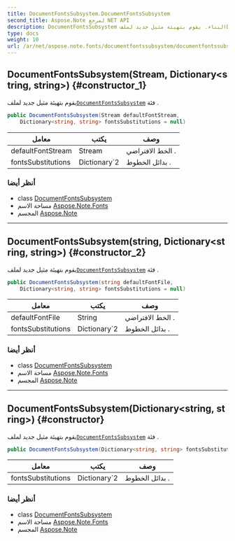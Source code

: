 ```yaml
---
title: DocumentFontsSubsystem.DocumentFontsSubsystem
second_title: Aspose.Note لمرجع NET API
description: DocumentFontsSubsystem البناء. يقوم بتهيئة مثيل جديد لملفDocumentFontsSubsystem فئة .
type: docs
weight: 10
url: /ar/net/aspose.note.fonts/documentfontssubsystem/documentfontssubsystem/
---
```

## DocumentFontsSubsystem(Stream, Dictionary&lt;string, string&gt;) {#constructor_1}

يقوم بتهيئة مثيل جديد لملف[`DocumentFontsSubsystem`](../) فئة .

```csharp
public DocumentFontsSubsystem(Stream defaultFontStream, 
    Dictionary<string, string> fontsSubstitutions = null)
```

| معامل | يكتب | وصف |
| --- | --- | --- |
| defaultFontStream | Stream | الخط الافتراضي . |
| fontsSubstitutions | Dictionary`2 | بدائل الخطوط . |

### أنظر أيضا

* class [DocumentFontsSubsystem](../)
* مساحة الاسم [Aspose.Note.Fonts](../../documentfontssubsystem/)
* المجسم [Aspose.Note](../../../)

---

## DocumentFontsSubsystem(string, Dictionary&lt;string, string&gt;) {#constructor_2}

يقوم بتهيئة مثيل جديد لملف[`DocumentFontsSubsystem`](../) فئة .

```csharp
public DocumentFontsSubsystem(string defaultFontFile, 
    Dictionary<string, string> fontsSubstitutions = null)
```

| معامل | يكتب | وصف |
| --- | --- | --- |
| defaultFontFile | String | الخط الافتراضي . |
| fontsSubstitutions | Dictionary`2 | بدائل الخطوط . |

### أنظر أيضا

* class [DocumentFontsSubsystem](../)
* مساحة الاسم [Aspose.Note.Fonts](../../documentfontssubsystem/)
* المجسم [Aspose.Note](../../../)

---

## DocumentFontsSubsystem(Dictionary&lt;string, string&gt;) {#constructor}

يقوم بتهيئة مثيل جديد لملف[`DocumentFontsSubsystem`](../) فئة .

```csharp
public DocumentFontsSubsystem(Dictionary<string, string> fontsSubstitutions = null)
```

| معامل | يكتب | وصف |
| --- | --- | --- |
| fontsSubstitutions | Dictionary`2 | بدائل الخطوط . |

### أنظر أيضا

* class [DocumentFontsSubsystem](../)
* مساحة الاسم [Aspose.Note.Fonts](../../documentfontssubsystem/)
* المجسم [Aspose.Note](../../../)


